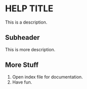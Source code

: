 # HELP TITLE

This is a description.

## Subheader

This is more description.

## More Stuff

1. Open index file for documentation.
2. Have fun.